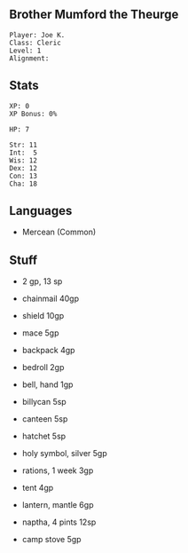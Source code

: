 
## Brother Mumford the Theurge

    Player: Joe K.
    Class: Cleric
    Level: 1
    Alignment:

## Stats

    XP: 0
    XP Bonus: 0%

    HP: 7

    Str: 11
    Int:  5
    Wis: 12
    Dex: 12
    Con: 13
    Cha: 18

## Languages

- Mercean (Common)

## Stuff

* 2 gp, 13 sp

* chainmail 40gp
* shield  10gp
* mace 5gp

* backpack 4gp
* bedroll 2gp
* bell, hand 1gp
* billycan 5sp
* canteen 5sp
* hatchet 5sp

* holy symbol, silver 5gp
* rations, 1 week 3gp

* tent 4gp

* lantern, mantle 6gp

* naptha, 4 pints 12sp

* camp stove 5gp
